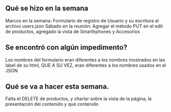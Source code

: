 ## Qué se hizo en la semana
Marcos en la semana: Formulario de registro de Usuario y su escritura al archivo users.json
Sábado en la reunión: Agregar el método PUT en el edit de productos, agregado la vista de Smarthphones y Accesorios

## Se encontró con algún impedimento?
Los nombres del formulario eran diferentes a los nombres mostrados en las label de su html, QUE A SU VEZ, eran diferentes a los nombres usados en el JSON

## Qué se va a hacer esta semana.
Falta el DELETE de productos, y charlar sobre la vista de la página, la presentación del contenido y qué contenido